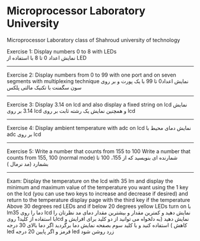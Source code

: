 # Microprocessor Laboratory University
 Microprocessor Laboratory class of Shahroud university of technology


Exercise 1:
Display numbers 0 to 8 with LEDs
<br>
نمایش اعداد 0 تا 8 با استفاده از LED

----------
Exercise 2:
Display numbers from 0 to 99 with one port and on seven segments with multiplexing technique
نمایش اعداد0 تا 99 با یک پورت و بر روی سون سگمنت با تکنیک مالتی پلکس

----------
Exercise 3:
Display 3.14 on lcd and also display a fixed string on lcd
نمایش 3.14 بر روی lcd و همچنین نمایش یک رشته ثابت بر روی lcd

----------
Exercise 4:
Display ambient temperature with adc on lcd
نمایش دمای محیط با adc بر روی lcd

----------
Exercise 5:
Write a number that counts from 155 to 100 Write a number that counts from 155, 100 (normal mode)
شمارنده ای بنویسید که از 155، 100 تا بشمارد (مد نرمال )

----------
Exam:
Display the temperature on the lcd with 35 lm and display the minimum and maximum value of the temperature you want using the 1 key on the lcd (you can use two keys to increase and decrease if desired) and return to the temperature display page with the third key if the temperature Above 30 degrees red LEDs and if below 20 degrees yellow LEDs turn on
با lm35 دما را روی lcd نمایش دهید و کمترین مقدار و بیشترین مقدار دمای مد نظرتان را با استفاده از کلید1 رویlcd نمایش دهید (به دلخواه می توانید از دو کلید برای افرایش و کاهش ) استفاده کنید و با کلید سوم بصفحه نمایش دما برگردید اگر دما بالای 30 درجه led قرمز و اگر پایین 20 درجه led زرد روشن شود
